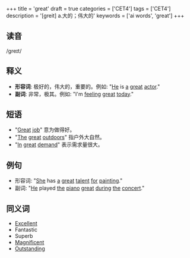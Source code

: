 +++
title = 'great'
draft = true
categories = ['CET4']
tags = ['CET4']
description = '[greit] a.大的；伟大的'
keywords = ['ai words', 'great']
+++

## 读音
/greɪt/

## 释义
- **形容词**: 极好的，伟大的，重要的。例如: "[He](/post/he/) is [a](/post/a/) [great](/post/great/) [actor](/post/actor/)."
- **副词**: 非常，极其。例如: "I'm [feeling](/post/feeling/) [great](/post/great/) [today](/post/today/)."

## 短语
- "[Great](/post/great/) [job](/post/job/)" 意为做得好。
- "[The](/post/the/) [great](/post/great/) [outdoors](/post/outdoors/)" 指户外大自然。
- "[In](/post/in/) [great](/post/great/) [demand](/post/demand/)" 表示需求量很大。

## 例句
- 形容词: "[She](/post/she/) has [a](/post/a/) [great](/post/great/) [talent](/post/talent/) [for](/post/for/) [painting](/post/painting/)."
- 副词: "[He](/post/he/) played [the](/post/the/) [piano](/post/piano/) [great](/post/great/) [during](/post/during/) [the](/post/the/) [concert](/post/concert/)."

## 同义词
- [Excellent](/post/excellent/)
- Fantastic
- Superb
- [Magnificent](/post/magnificent/)
- [Outstanding](/post/outstanding/)
